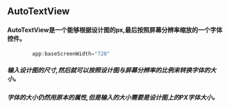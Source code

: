 ## AutoTextView
#### AutoTextView是一个能够根据设计图的px,最后按照屏幕分辨率缩放的一个字体控件。
```java
        app:baseScreenWidth="720"
```
##### 输入设计图的尺寸,然后就可以按照设计图与屏幕分辨率的比例来转换字体的大小。
##### 字体的大小仍然用原本的属性,但是输入的大小需要是设计图上的PX字体大小。
